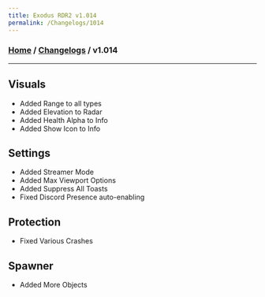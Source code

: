 ```yaml
---
title: Exodus RDR2 v1.014
permalink: /Changelogs/1014
---
```

### [Home](../../index.md) / [Changelogs](../Changelogs.md) / v1.014
---
## Visuals
- Added Range to all types
- Added Elevation to Radar
- Added Health Alpha to Info
- Added Show Icon to Info

## Settings
- Added Streamer Mode
- Added Max Viewport Options
- Added Suppress All Toasts
- Fixed Discord Presence auto-enabling

## Protection
- Fixed Various Crashes

## Spawner
- Added More Objects

